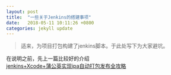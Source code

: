 ```yaml
---
layout: post
title:  "一些关于Jenkins的搭建事项"
date:   2018-05-11 10:11:26 +0800
categories: jekyll update
---
```

>适来，为项目打包构建了jenkins脚本。于此处写下为大家避坑。    
    
在说明之前，先上一篇比较好的介绍    
[jenkins+Xcode+蒲公英实现ipa自动打包发布全攻略](https://www.jianshu.com/p/ed124917d6c6)  

